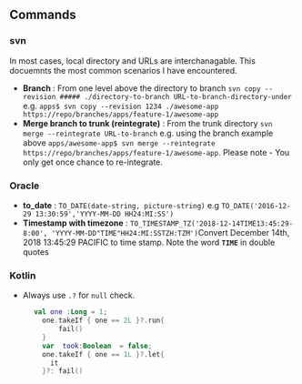 ## Commands
### svn 
In most cases, local directory and URLs are interchanagable. This docuemnts the most common scenarios I have encountered.
* __Branch__ : From one level above the directory to branch `svn copy --revision ##### ./directory-to-branch URL-to-branch-directory-under` e.g. `apps$ svn copy --revision 1234 ./awesome-app https://repo/branches/apps/feature-1/awesome-app`
* __Merge branch to trunk (reintegrate)__ : From the trunk directory `svn merge --reintegrate URL-to-branch` e.g. using the branch example above `apps/awesome-app$ svn merge --reintegrate https://repo/branches/apps/feature-1/awesome-app`. Please note - You only get once chance to re-integrate.
### Oracle
* __to_date__ : `TO_DATE(date-string, picture-string)` e.g `TO_DATE('2016-12-29 13:30:59','YYYY-MM-DD HH24:MI:SS')`
* __Timestamp with timezone__ : `TO_TIMESTAMP_TZ('2018-12-14TIME13:45:29-8:00', 'YYYY-MM-DD"TIME"HH24:MI:SSTZH:TZM')`Convert December 14th, 2018 13:45:29 PACIFIC to time stamp. Note the word __`TIME`__ in double quotes
### Kotlin
* Always use `.?` for `null` check.
``` kotlin
      val one :Long = 1;
        one.takeIf { one == 2L }?.run{
            fail()
        }
        var  took:Boolean  = false;
        one.takeIf { one == 1L }?.let{
          it
        }?: fail()
```
